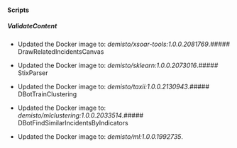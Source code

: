 
#### Scripts

##### ValidateContent

- Updated the Docker image to: *demisto/xsoar-tools:1.0.0.2081769*.##### DrawRelatedIncidentsCanvas

- Updated the Docker image to: *demisto/sklearn:1.0.0.2073016*.##### StixParser

- Updated the Docker image to: *demisto/taxii:1.0.0.2130943*.##### DBotTrainClustering

- Updated the Docker image to: *demisto/mlclustering:1.0.0.2033514*.##### DBotFindSimilarIncidentsByIndicators

- Updated the Docker image to: *demisto/ml:1.0.0.1992735*.